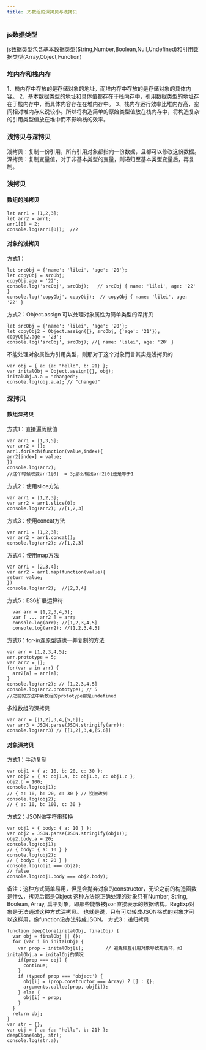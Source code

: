 ```yaml
---
title: JS数组的深拷贝与浅拷贝
---
```

### js数据类型
js数据类型包含基本数据类型(String,Number,Boolean,Null,Undefined)和引用数据类型(Array,Object,Function)
### 堆内存和栈内存
1、栈内存中存放的是存储对象的地址，而堆内存中存放的是存储对象的具体内容。
2、基本数据类型的地址和具体值都存在于栈内存中，引用数据类型的地址存在于栈内存中，而具体内容存在在堆内存中。
3、栈内存运行效率比堆内存高，空间相对堆内存来说较小。所以将构造简单的原始类型值放在栈内存中，将构造复杂的引用类型值放在堆中而不影响栈的效率。
### 浅拷贝与深拷贝
浅拷贝：复制一份引用，所有引用对象都指向一份数据，且都可以修改这份数据。
深拷贝：复制变量值，对于非基本类型的变量，则递归至基本类型变量后，再复制。
### 浅拷贝
#### 数组的浅拷贝
```angular2html
let arr1 = [1,2,3];
let arr2 = arr1;
arr1[0] = 2;
console.log(arr1[0]);  //2
```
#### 对象的浅拷贝
方式1：
```
let srcObj = {'name': 'lilei', 'age': '20'};
let copyObj = srcObj;
copyObj.age = '22';
console.log('srcObj', srcObj);   // srcObj { name: 'lilei', age: '22' }
console.log('copyObj', copyObj);  // copyObj { name: 'lilei', age: '22' }
```
方式2：Object.assign
可以处理对象属性为简单类型的深拷贝
```angular2html
let srcObj = {'name': 'lilei', 'age': '20'};
let copyObj2 = Object.assign({}, srcObj, {'age': '21'});
copyObj2.age = '23';
console.log('srcObj', srcObj); //{ name: 'lilei', age: '20' }
```
不能处理对象属性为引用类型，则那对于这个对象而言其实是浅拷贝的
```
var obj = { a: {a: "hello", b: 21} };
var initalObj = Object.assign({}, obj);
initalObj.a.a = "changed";
console.log(obj.a.a); // "changed"
```
### 深拷贝
#### 数组深拷贝
方式1：直接遍历赋值
```angular2html
var arr1 = [1,3,5];
var arr2 = [];
arr1.forEach(function(value,index){
arr2[index] = value;
})
console.log(arr2);
//这个时候改变arr1[0]  = 3;那么输出arr2[0]还是等于1
```
方式2：使用slice方法
```angular2html
var arr1 = [1,2,3];
var arr2 = arr1.slice(0);
console.log(arr2); //[1,2,3]
```
方式3：使用concat方法
```angular2html
var arr1 = [1,2,3];
var arr2 = arr1.concat();
console.log(arr2); //[1,2,3]
```
方式4：使用map方法
```
var arr1 = [2,3,4];
var arr2 = arr1.map(function(value){
return value;  
})
console.log(arr2);  //[2,3,4]
```
方式5：ES6扩展运算符
```angular2html
  var arr = [1,2,3,4,5];
  var [ ... arr2 ] = arr;
  console.log(arr); //[1,2,3,4,5]
  console.log(arr2); //[1,2,3,4,5]
```
方式6：for-in连原型链也一并复制的方法
```angular2html
var arr = [1,2,3,4,5];
arr.prototype = 5;
var arr2 = [];
for(var a in arr) {
  arr2[a] = arr[a];
}
console.log(arr2); // [1,2,3,4,5]
console.log(arr2.prototype); // 5
//之前的方法中新数组的prototype都是undefined
```
多维数组的深拷贝
```angular2html
var arr = [[1,2],3,4,[5,6]];
var arr3 = JSON.parse(JSON.stringify(arr));  
console.log(arr3) // [[1,2],3,4,[5,6]]
```
#### 对象深拷贝
方式1：手动复制
```angular2html
var obj1 = { a: 10, b: 20, c: 30 };
var obj2 = { a: obj1.a, b: obj1.b, c: obj1.c };
obj2.b = 100;
console.log(obj1);
// { a: 10, b: 20, c: 30 } // 沒被改到
console.log(obj2);
// { a: 10, b: 100, c: 30 }
```
方式2：JSON做字符串转换
```angular2html
var obj1 = { body: { a: 10 } };
var obj2 = JSON.parse(JSON.stringify(obj1));
obj2.body.a = 20;
console.log(obj1);
// { body: { a: 10 } }
console.log(obj2);
// { body: { a: 20 } }
console.log(obj1 === obj2);
// false
console.log(obj1.body === obj2.body);
```
备注：这种方式简单易用，但是会抛弃对象的constructor，无论之前的构造函数是什么，拷贝后都是Object
这种方法能正确处理的对象只有Number, String, Boolean, Array, 扁平对象，即那些能够被json直接表示的数据结构。RegExp对象是无法通过这种方式深拷贝。
也就是说，只有可以转成JSON格式的对象才可以这样用，像function没办法转成JSON。
方式3：递归拷贝
```angular2html
function deepClone(initalObj, finalObj) {    
  var obj = finalObj || {};    
  for (var i in initalObj) {        
    var prop = initalObj[i];        // 避免相互引用对象导致死循环，如initalObj.a = initalObj的情况
    if(prop === obj) {            
      continue;
    }        
    if (typeof prop === 'object') {
      obj[i] = (prop.constructor === Array) ? [] : {};            
      arguments.callee(prop, obj[i]);
    } else {
      obj[i] = prop;
    }
  }    
  return obj;
}
var str = {};
var obj = { a: {a: "hello", b: 21} };
deepClone(obj, str);
console.log(str.a);
```